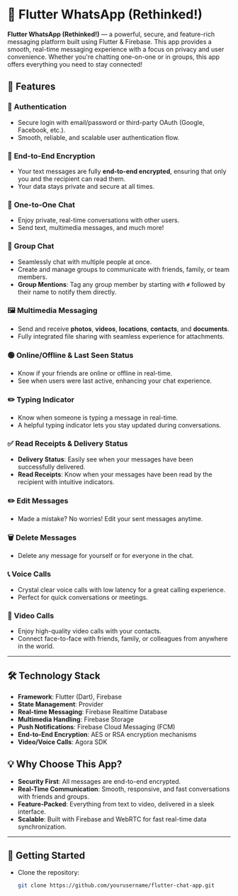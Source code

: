 # 📱 Flutter WhatsApp (Rethinked!)

**Flutter WhatsApp (Rethinked!)** — a powerful, secure, and feature-rich messaging platform built using Flutter & Firebase. This app provides a smooth, real-time messaging experience with a focus on privacy and user convenience. Whether you're chatting one-on-one or in groups, this app offers everything you need to stay connected!

## 🚀 Features

### 🔐 **Authentication**

- Secure login with email/password or third-party OAuth (Google, Facebook, etc.).
- Smooth, reliable, and scalable user authentication flow.

### 🔐 **End-to-End Encryption**

- Your text messages are fully **end-to-end encrypted**, ensuring that only you and the recipient can read them.
- Your data stays private and secure at all times.

### 💬 **One-to-One Chat**

- Enjoy private, real-time conversations with other users.
- Send text, multimedia messages, and much more!

### 👥 **Group Chat**

- Seamlessly chat with multiple people at once.
- Create and manage groups to communicate with friends, family, or team members.
- **Group Mentions**: Tag any group member by starting with `#` followed by their name to notify them directly.

### 🖼 **Multimedia Messaging**

- Send and receive **photos**, **videos**, **locations**, **contacts**, and **documents**.
- Fully integrated file sharing with seamless experience for attachments.

### 🟢 **Online/Offline & Last Seen Status**

- Know if your friends are online or offline in real-time.
- See when users were last active, enhancing your chat experience.

### ✏️ **Typing Indicator**

- Know when someone is typing a message in real-time.
- A helpful typing indicator lets you stay updated during conversations.

### ✅ **Read Receipts & Delivery Status**

- **Delivery Status**: Easily see when your messages have been successfully delivered.
- **Read Receipts**: Know when your messages have been read by the recipient with intuitive indicators.

### ✏️ **Edit Messages**

- Made a mistake? No worries! Edit your sent messages anytime.

### 🗑 **Delete Messages**

- Delete any message for yourself or for everyone in the chat.

### 📞 **Voice Calls**

- Crystal clear voice calls with low latency for a great calling experience.
- Perfect for quick conversations or meetings.

### 🎥 **Video Calls**

- Enjoy high-quality video calls with your contacts.
- Connect face-to-face with friends, family, or colleagues from anywhere in the world.

---

## 🛠 **Technology Stack**

- **Framework**: Flutter (Dart), Firebase
- **State Management**: Provider
- **Real-time Messaging**: Firebase Realtime Database
- **Multimedia Handling**: Firebase Storage
- **Push Notifications**: Firebase Cloud Messaging (FCM)
- **End-to-End Encryption**: AES or RSA encryption mechanisms
- **Video/Voice Calls**: Agora SDK

## 💡 **Why Choose This App?**

- **Security First**: All messages are end-to-end encrypted.
- **Real-Time Communication**: Smooth, responsive, and fast conversations with friends and groups.
- **Feature-Packed**: Everything from text to video, delivered in a sleek interface.
- **Scalable**: Built with Firebase and WebRTC for fast real-time data synchronization.

---

## 🚀 **Getting Started**

- Clone the repository:

  ```bash
  git clone https://github.com/yourusername/flutter-chat-app.git
  ```
